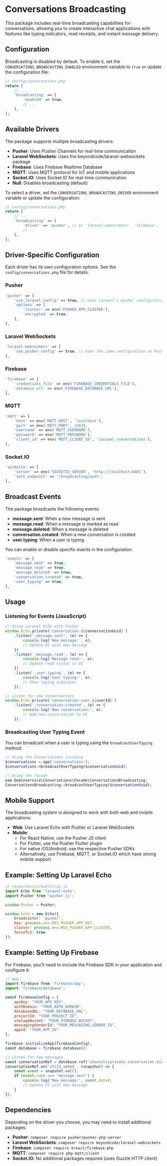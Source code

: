 # Conversations Broadcasting

This package includes real-time broadcasting capabilities for conversations, allowing you to create interactive chat applications with features like typing indicators, read receipts, and instant message delivery.

## Configuration

Broadcasting is disabled by default. To enable it, set the `CONVERSATIONS_BROADCASTING_ENABLED` environment variable to `true` or update the configuration file:

```php
// config/conversations.php
return [
    // ...
    'broadcasting' => [
        'enabled' => true,
        // ...
    ],
];
```

## Available Drivers

The package supports multiple broadcasting drivers:

- **Pusher**: Uses Pusher Channels for real-time communication
- **Laravel WebSockets**: Uses the beyondcode/laravel-websockets package
- **Firebase**: Uses Firebase Realtime Database
- **MQTT**: Uses MQTT protocol for IoT and mobile applications
- **Socket.IO**: Uses Socket.IO for real-time communication
- **Null**: Disables broadcasting (default)

To select a driver, set the `CONVERSATIONS_BROADCASTING_DRIVER` environment variable or update the configuration:

```php
// config/conversations.php
return [
    // ...
    'broadcasting' => [
        'driver' => 'pusher', // or 'laravel-websockets', 'firebase', 'mqtt', 'socketio', 'null'
        // ...
    ],
];
```

## Driver-Specific Configuration

Each driver has its own configuration options. See the `config/conversations.php` file for details.

### Pusher

```php
'pusher' => [
    'use_laravel_config' => true, // Uses Laravel's pusher configuration
    'options' => [
        'cluster' => env('PUSHER_APP_CLUSTER'),
        'encrypted' => true,
    ],
],
```

### Laravel WebSockets

```php
'laravel-websockets' => [
    'use_pusher_config' => true, // Uses the same configuration as Pusher
],
```

### Firebase

```php
'firebase' => [
    'credentials_file' => env('FIREBASE_CREDENTIALS_FILE'),
    'database_url' => env('FIREBASE_DATABASE_URL'),
],
```

### MQTT

```php
'mqtt' => [
    'host' => env('MQTT_HOST', 'localhost'),
    'port' => env('MQTT_PORT', 1883),
    'username' => env('MQTT_USERNAME'),
    'password' => env('MQTT_PASSWORD'),
    'client_id' => env('MQTT_CLIENT_ID', 'laravel_conversations'),
],
```

### Socket.IO

```php
'socketio' => [
    'server' => env('SOCKETIO_SERVER', 'http://localhost:6001'),
    'auth_endpoint' => '/broadcasting/auth',
],
```

## Broadcast Events

The package broadcasts the following events:

- **message.sent**: When a new message is sent
- **message.read**: When a message is marked as read
- **message.deleted**: When a message is deleted
- **conversation.created**: When a new conversation is created
- **user.typing**: When a user is typing

You can enable or disable specific events in the configuration:

```php
'events' => [
    'message_sent' => true,
    'message_read' => true,
    'message_deleted' => true,
    'conversation_created' => true,
    'user_typing' => true,
],
```

## Usage

### Listening for Events (JavaScript)

```javascript
// Using Laravel Echo with Pusher
window.Echo.private(`conversation.${conversationUuid}`)
    .listen('.message.sent', (e) => {
        console.log('New message:', e);
        // Update UI with new message
    })
    .listen('.message.read', (e) => {
        console.log('Message read:', e);
        // Update read status in UI
    })
    .listen('.user.typing', (e) => {
        console.log('User typing:', e);
        // Show typing indicator
    });

// Listen for new conversations
window.Echo.private(`conversation.user.${userId}`)
    .listen('.conversation.created', (e) => {
        console.log('New conversation:', e);
        // Add new conversation to UI
    });
```

### Broadcasting User Typing Event

You can broadcast when a user is typing using the `broadcastUserTyping` method:

```php
// Using the Conversations instance
$conversations = app('conversations');
$conversations->broadcastUserTyping($conversationUuid);

// Using the facade
use Dominservice\Conversations\Facade\ConversationsBroadcasting;
ConversationsBroadcasting::broadcastUserTyping($conversationUuid);
```

## Mobile Support

The broadcasting system is designed to work with both web and mobile applications:

- **Web**: Use Laravel Echo with Pusher or Laravel WebSockets
- **Mobile**: 
  - For React Native, use the Pusher JS client
  - For Flutter, use the Pusher Flutter plugin
  - For native iOS/Android, use the respective Pusher SDKs
  - Alternatively, use Firebase, MQTT, or Socket.IO which have strong mobile support

## Example: Setting Up Laravel Echo

```javascript
// resources/js/bootstrap.js
import Echo from 'laravel-echo';
import Pusher from 'pusher-js';

window.Pusher = Pusher;

window.Echo = new Echo({
    broadcaster: 'pusher',
    key: process.env.MIX_PUSHER_APP_KEY,
    cluster: process.env.MIX_PUSHER_APP_CLUSTER,
    forceTLS: true
});
```

## Example: Setting Up Firebase

For Firebase, you'll need to include the Firebase SDK in your application and configure it:

```javascript
// Web
import firebase from 'firebase/app';
import 'firebase/database';

const firebaseConfig = {
    apiKey: "YOUR_API_KEY",
    authDomain: "YOUR_AUTH_DOMAIN",
    databaseURL: "YOUR_DATABASE_URL",
    projectId: "YOUR_PROJECT_ID",
    storageBucket: "YOUR_STORAGE_BUCKET",
    messagingSenderId: "YOUR_MESSAGING_SENDER_ID",
    appId: "YOUR_APP_ID"
};

firebase.initializeApp(firebaseConfig);
const database = firebase.database();

// Listen for new messages
const conversationRef = database.ref(`channels/private_conversation.${conversationUuid}/events`);
conversationRef.on('child_added', (snapshot) => {
    const event = snapshot.val();
    if (event.name === 'message.sent') {
        console.log('New message:', event.data);
        // Update UI with new message
    }
});
```

## Dependencies

Depending on the driver you choose, you may need to install additional packages:

- **Pusher**: `composer require pusher/pusher-php-server`
- **Laravel WebSockets**: `composer require beyondcode/laravel-websockets`
- **Firebase**: `composer require kreait/firebase-php`
- **MQTT**: `composer require php-mqtt/client`
- **Socket.IO**: No additional packages required (uses Guzzle HTTP client)
